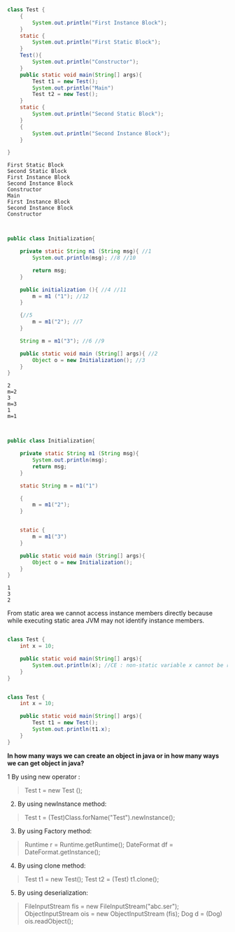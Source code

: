 ```java


class Test {
    {
        System.out.println("First Instance Block");
    }
    static {
        System.out.println("First Static Block");
    }
    Test(){
        System.out.println("Constructor");
    }
    public static void main(String[] args){
        Test t1 = new Test();
        System.out.println("Main")
        Test t2 = new Test();
    }
    static {
        System.out.println("Second Static Block");
    }
    {
        System.out.println("Second Instance Block");
    }

} 
```
```
First Static Block
Second Static Block
First Instance Block
Second Instance Block
Constructor
Main
First Instance Block
Second Instance Block
Constructor
```


```java


public class Initialization{

    private static String m1 (String msg){ //1
        System.out.println(msg); //8 //10

        return msg;
    }

    public initialization (){ //4 //11
        m = m1 ("1"); //12
    }

    {//5
        m = m1("2"); //7
    }

    String m = m1("3"); //6 //9

    public static void main (String[] args){ //2
        Object o = new Initialization(); //3
    }
}

```
```
2
m=2
3
m=3
1
m=1
```





```java


public class Initialization{

    private static String m1 (String msg){ 
        System.out.println(msg); 
        return msg;
    }

    static String m = m1("1")

    {
        m = m1("2"); 
    }


    static {
        m = m1("3")
    }

    public static void main (String[] args){ 
        Object o = new Initialization(); 
    }
}

```


```
1
3
2
```


From static area we cannot access instance members directly because while executing static area JVM may not identify instance members.


```java

class Test {
    int x = 10;

    public static void main(String[] args){
        System.out.println(x); //CE : non-static variable x cannot be referenced from a static context
    }
}
```

```java

class Test {
    int x = 10;

    public static void main(String[] args){
        Test t1 = new Test();
        System.out.println(t1.x); 
    }
}
```



**In how many ways we can create an object in java or in how many ways we can get object in java?**



1 By using new operator :
> Test t = new Test ();


2. By using newInstance method:
> Test t = (Test)Class.forName("Test").newInstance();


3. By using Factory method:
> Runtime r = Runtime.getRuntime();
> DateFormat df = DateFormat.getInstance();


4. By using clone method:
> Test t1 = new Test();
> Test t2 = (Test) t1.clone();

5. By using deserialization:
> FileInputStream fis = new FileInputStream("abc.ser");
> ObjectInputStream ois = new ObjectInputStream (fis);
> Dog d = (Dog) ois.readObject();
